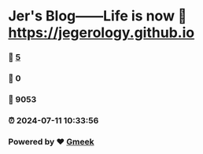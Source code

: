 # Jer's Blog——Life is now :link: https://jegerology.github.io 
### :page_facing_up: [5](https://jegerology.github.io/tag.html) 
### :speech_balloon: 0 
### :hibiscus: 9053 
### :alarm_clock: 2024-07-11 10:33:56 
### Powered by :heart: [Gmeek](https://github.com/Meekdai/Gmeek)
